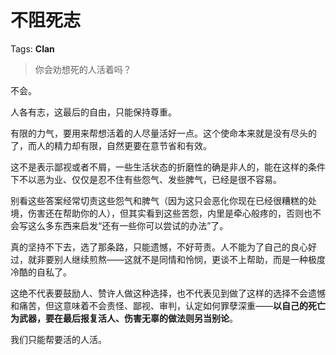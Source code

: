 # 不阻死志

Tags: **Clan**

> 你会劝想死的人活着吗？



不会。

人各有志，这最后的自由，只能保持尊重。

有限的力气，要用来帮想活着的人尽量活好一点。这个使命本来就是没有尽头的了，而人的精力却有限，自然更要在意节省和有效。

这不是表示鄙视或者不屑，一些生活状态的折磨性的确是非人的，能在这样的条件下不以恶为业、仅仅是忍不住有些怨气、发些脾气，已经是很不容易。

别看这些答案经常切责这些怨气和脾气（因为这只会恶化你现在已经很糟糕的处境，伤害还在帮助你的人），但其实看到这些苦怨，内里是牵心般疼的，否则也不会写这么多东西来启发“还有一些你可以尝试的办法”了。

真的坚持不下去，选了那条路，只能遗憾，不好苛责。人不能为了自己的良心好过，就非要别人继续煎熬——这就不是同情和怜悯，更谈不上帮助，而是一种极度冷酷的自私了。

这绝不代表要鼓励人、赞许人做这种选择，也不代表见到做了这样的选择不会遗憾和痛苦，但这意味着不会责怪、鄙视、审判，认定如何罪孽深重——**以自己的死亡为武器，要在最后报复活人、伤害无辜的做法则另当别论**。

我们只能帮要活的人活。



